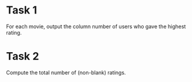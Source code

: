 # Task 1
For each movie, output the column number of users who gave the highest rating.

# Task 2 
Compute the total number of (non-blank) ratings.

